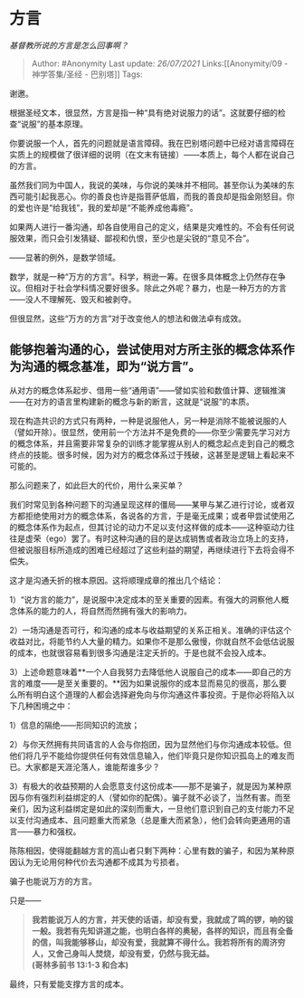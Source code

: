 # 方言
*基督教所说的方言是怎么回事啊？*

> Author: #Anonymity 
> Last update: *26/07/2021* 
> Links:[[Anonymity/09 - 神学答集/圣经 - 巴别塔]]
> Tags:  
  

谢邀。

根据圣经文本，很显然，方言是指一种“具有绝对说服力的话”。这就要仔细的检查“说服”的基本原理。

你要说服一个人，首先的问题就是语言障碍。我在巴别塔问题中已经对语言障碍在实质上的规模做了很详细的说明（在文末有链接）——本质上，每个人都在说自己的方言。

虽然我们同为中国人，我说的美味，与你说的美味并不相同。甚至你认为美味的东西可能引起我恶心。你的善良也许是指菩萨低眉，而我的善良却是指金刚怒目。你的爱也许是“给我钱”，我的爱却是“不能养成他毒瘾”。

如果两人进行一番沟通，却各自使用自己的定义，结果是灾难性的。不会有任何说服效果，而只会引发猜疑、鄙视和仇恨，至少也是尖锐的“意见不合”。

——显著的例外，是数学领域。

数学，就是一种“万方的方言”。科学，稍逊一筹。在很多具体概念上仍然存在争议。但相对于社会学科情况要好很多。除此之外呢？暴力，也是一种万方的方言——没人不理解死、毁灭和被剥夺。

但很显然，这些“万方的方言”对于改变他人的想法和做法卓有成效。

## 能够抱着沟通的心，尝试使用对方所主张的概念体系作为沟通的概念基准，即为“说方言”。

从对方的概念体系起步、借用一些“通用语”——譬如实验和数值计算、逻辑推演——在对方的语言里构建新的概念与新的断言，这就是“说服”的本质。

现在构造共识的方式只有两种，一种是说服他人，另一种是消除不能被说服的人（譬如开除）。很显然，使用前一个方法并不是免费的——你至少需要先学习对方的概念体系，并且需要非常复杂的训练才能掌握从别人的概念起点走到自己的概念终点的技能。很多时候，因为对方的概念体系过于残破，这甚至是逻辑上看起来不可能的。

那么问题来了，如此巨大的代价，用什么来买单？

我们时常见到各种问题下的沟通呈现这样的僵局——某甲与某乙进行讨论，或者双方都拒绝使用对方的概念体系，各说各的方言，于是毫无成果；或者甲尝试使用乙的概念体系作为起点，但其讨论的动力不足以支付这样做的成本——这种驱动力往往是虚荣（ego）罢了。有时这种沟通的目的是达成销售或者政治立场上的支持，但被说服目标所造成的困难已经超过了这些利益的期望，再继续进行下去将会得不偿失。

这才是沟通夭折的根本原因。这将顺理成章的推出几个结论：

1）“说方言的能力”，是说服中决定成本的至关重要的因素。有强大的洞察他人概念体系的能力的人，将自然而然拥有强大的影响力。

2）一场沟通是否可行，和沟通的成本与收益期望的关系正相关。准确的评估这个收益对比，将能节约人大量的精力。如果你不是那么傲慢，你就自然不会低估说服的成本，也就很容易看到很多沟通是注定夭折的。于是也就不会投入成本。

3）上述命题意味着**一个人自我努力去降低他人说服自己的成本——即自己的方言的难度——是至关重要的。**因为如果说服你的成本显而易见的很高，那么要么所有明白这个道理的人都会选择避免向与你沟通这件事投资。于是你必将陷入以下几种困境之中：

1）信息的隔绝——形同知识的流放；

2）与你天然拥有共同语言的人会与你抱团，因为显然他们与你沟通成本较低。但他们将几乎不能给你提供任何有效信息输入，他们毕竟只是你知识孤岛上的难友而已。大家都是天涯沦落人，谁能帮谁多少？

3）有极大的收益预期的人会愿意支付这份成本——那不是骗子，就是因为某种原因与你有强烈利益绑定的人（譬如你的配偶）。骗子就不必谈了，当然有害。而至亲们，因为这利益绑定是如此的深刻而重大，一旦他们意识到自己的支付能力不足以支付沟通成本、且问题重大而紧急（总是重大而紧急），他们会转向更通用的语言——暴力和强权。

  

陈陈相因，使得能翻越方言的高山者只剩下两种：心里有数的骗子，和因为某种原因认为无论用何种代价去沟通都不成其为亏损者。

骗子也能说万方的方言。

只是——

> **我若能说万人的方言，并天使的话语，却没有爱，我就成了鸣的锣，响的钹一般。我若有先知讲道之能，也明白各样的奥秘，各样的知识，而且有全备的信，叫我能够移山，却没有爱，我就算不得什么。我若将所有的周济穷人，又舍己身叫人焚烧，却没有爱，仍然与我无益。**  
> **(哥林多前书 13:1-3 和合本)**

  

最终，只有爱能支撑方言的成本。

  

